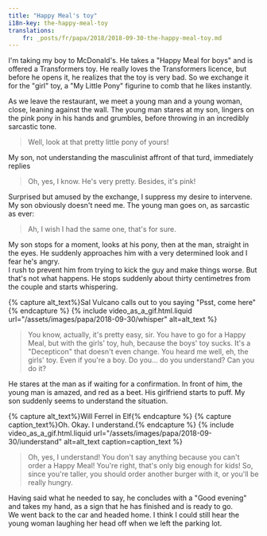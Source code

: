 ```yaml
---
title: "Happy Meal's toy"
i18n-key: the-happy-meal-toy
translations:
    fr: _posts/fr/papa/2018/2018-09-30-the-happy-meal-toy.md
---
```


I'm taking my boy to McDonald's. He takes a "Happy Meal for boys" and is offered
a Transformers toy. He really loves the Transformers licence, but before he
opens it, he realizes that the toy is very bad. So we exchange it for the "girl"
toy, a "My Little Pony" figurine to comb that he likes instantly.

As we leave the restaurant, we meet a young man and a young woman, close,
leaning against the wall. The young man stares at my son, lingers on the pink
pony in his hands and grumbles, before throwing in an incredibly sarcastic tone.

> Well, look at that pretty little pony of yours!

My son, not understanding the masculinist affront of that turd, immediately
replies

> Oh, yes, I know. He's very pretty. Besides, it's pink!

Surprised but amused by the exchange, I suppress my desire to intervene. My son
obviously doesn't need me. The young man goes on, as sarcastic as ever:

> Ah, I wish I had the same one, that's for sure.

My son stops for a moment, looks at his pony, then at the man, straight in the
eyes. He suddenly approaches him with a very determined look and I fear he's
angry.  
I rush to prevent him from trying to kick the guy and make things worse. But
that's not what happens. He stops suddenly about thirty centimetres from the
couple and starts whispering.

{% capture alt_text%}Sal Vulcano calls out to you saying "Psst, come
here"{% endcapture %} {% include video_as_a_gif.html.liquid
url="/assets/images/papa/2018-09-30/whisper"
alt=alt_text
%}

> You know, actually, it's pretty easy, sir. You have to go for a Happy Meal,
> but with the girls' toy, huh, because the boys' toy sucks. It's a "Decepticon"
> that doesn't even change. You heard me well, eh, the girls' toy. Even if
> you're a boy. Do you... do you understand? Can you do it?

He stares at the man as if waiting for a confirmation. In front of him, the
young man is amazed, and red as a beet. His girlfriend starts to puff. My son
suddenly seems to understand the situation.

{% capture alt_text%}Will Ferrel in Elf{% endcapture %}
{% capture caption_text%}Oh. Okay. I understand.{% endcapture %}
{% include video_as_a_gif.html.liquid
url="/assets/images/papa/2018-09-30/iunderstand"
alt=alt_text
caption=caption_text
%}

> Oh, yes, I understand! You don't say anything because you can't order a Happy
> Meal! You're right, that's only big enough for kids! So, since you're taller,
> you should order another burger with it, or you'll be really hungry.

Having said what he needed to say, he concludes with a "Good evening" and takes
my hand, as a sign that he has finished and is ready to go.  
We went back to the car and headed home. I think I could still hear the young
woman laughing her head off when we left the parking lot.
